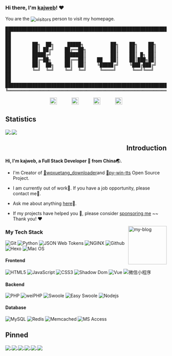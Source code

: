### Hi there, I'm [kajweb](https://iwwee.com)! ❤️ 

<p>You are the <img align="center"  alt="visitors" src="https://visitor-badge.glitch.me/badge?page_id=kajweb/kajweb/readme.md" /> person to visit my homepage.</p>
<!--<img align="right" alt="visitors" src="https://visitor-badge.glitch.me/badge?page_id=kajweb/kajweb/readme.md" /> -->
<pre align="center">
██████████████████████████████████████████████████████████████████████████████████████████═╗
██                                                                                      ██ ║
██                                                                                      ██ ║
██        ██╗  ██╗     █████╗          ██╗    ██╗    ██╗    ███████╗    ██████╗         ██ ║
██        ██║ ██╔╝    ██╔══██╗         ██║    ██║    ██║    ██╔════╝    ██╔══██╗        ██ ║
██        █████╔╝     ███████║         ██║    ██║ █╗ ██║    █████╗      ██████╔╝        ██ ║
██        ██╔═██╗     ██╔══██║    ██   ██║    ██║███╗██║    ██╔══╝      ██╔══██╗        ██ ║
██        ██║  ██╗    ██║  ██║    ╚█████╔╝    ╚███╔███╔╝    ███████╗    ██████╔╝        ██ ║
██        ╚═╝  ╚═╝    ╚═╝  ╚═╝     ╚════╝      ╚══╝╚══╝     ╚══════╝    ╚═════╝         ██ ║
██                                                                                      ██ ║
██                                                                                      ██ ║
██████████████████████████████████████████████████████████████████████████████████████████ ║
╚══════════════════════════════════════════════════════════════════════════════════════════╝</pre>

<div align="center">
<a href="http://wpa.qq.com/msgrd?v=3&uin=962324338&site=qq&menu=yes"><img alt="kajweb's QQ" width="22px" src="https://cdn.jsdelivr.net/npm/simple-icons@v3/icons/tencentqq.svg" /></a>　　　
<a href="mailto:kajweb.me@gmail.com"> <img alt="kajweb's Gmail" width="22px" src="https://cdn.jsdelivr.net/npm/simple-icons@v3/icons/gmail.svg" /></a>　　　
<a href="https://i.loli.net/2020/09/10/mv9n87rJheL4Cjd.png"><img alt="kajweb's Wechat" width="22px" src="https://cdn.jsdelivr.net/npm/simple-icons@v3/icons/wechat.svg" /></a>　　　
<a href="https://iwwee.com"><img alt="kajweb's Wechat" width="22px" src="https://cdn.jsdelivr.net/npm/simple-icons@v3/icons/googlechrome.svg" /></a>　　　
</div>

## Statistics 
<!-- [![kajweb's github stats](https://github-readme-stats.vercel.app/api?username=kajweb&show_icons=true&include_all_commits=true&theme=chartreuse-dark)](#Statistics)
[![Top Langs](https://github-readme-stats.vercel.app/api/top-langs/?username=kajweb&layout=compact&theme=chartreuse-dark)](#Statistics) -->
<a href="#Statistics" title="kajweb's github stats">
  	<img align="center" src="https://github-readme-stats.vercel.app/api?username=kajweb&show_icons=true&include_all_commits=true&theme=chartreuse-dark" />
</a>    
<a href="#Statistics" title="Top Langs">
  	<img align="center" src="https://github-readme-stats.vercel.app/api/top-langs/?username=kajweb&layout=compact&theme=chartreuse-dark" />
</a>

<h2 align="right">Introduction</h2>
<b>Hi, I'm kajweb, a Full Stack Developer 💩 from China🌏.</b>

- I'm Creator of [🔗wqxuetang_downloader](https://github.com/kajweb/wqxuetang_downloader)and [🔗py-win-tts](https://github.com/kajweb/py-win-tts) Open Source Project.  

- I am currently out of work🌚. If you have a job opportunity, please contact me🌺. 

- Ask me about anything [here](https://github.com/kajweb/kajweb/issues)💬.

- If my projects have helped you 🚀, please consider [sponsoring me](https://i.loli.net/2020/02/06/lcSywCLVKPTsFU4.jpg)  ~~ Thank you! ❤️

<a href="https://iwwee.com" title="link to my Blog">
	<img align="right" width="120" height="120" alt="my-blog" src="https://avatars2.githubusercontent.com/u/2993320?s=460&u=0f05c58a9b4519183ed48bde006a54430a6b2252&v=4" />
</a>

### My Tech Stack 
![Git](https://img.shields.io/badge/-Git-F05032?style=flat-square&logo=git&logoColor=ffffff)
![Python](http://img.shields.io/badge/-Python-3C78A9?style=flat-square&logo=python&logoColor=ffffff)
![JSON Web Tokens](http://img.shields.io/badge/-JSON%20Web%20Tokens-E11E27?style=flat-square&logo=JSON-Web-Tokens)
![NGINX](http://img.shields.io/badge/-NGINX-269539?style=flat-square&logo=nginx&logoColor=ffffff)
![Github](http://img.shields.io/badge/-Github-8892BF?style=flat-square&logo=GitHub&logoColor=ffffff)
![Hexo](http://img.shields.io/badge/-Hexo-0073AA?style=flat-square&logo=wordpress&logoColor=ffffff)
![Mac OS](https://img.shields.io/badge/-Mac%20OS-F7DF1C?style=flat-square&logo=apple&logoColor=000000&labelColor=F7DF1C&color=FFCE5A)

#### Frontend
![HTML5](https://img.shields.io/badge/-HTML5-7952B3?style=flat-square&logo=html5&logoColor=ffffff)
![JavaScript](https://img.shields.io/badge/-JavaScript-F7DF1C?style=flat-square&logo=javascript&logoColor=000000&labelColor=F7DF1C&color=FFCE5A)
![CSS3](https://img.shields.io/badge/-CSS3-1572B6?style=flat-square&logo=css3)
![Shadow Dom](https://img.shields.io/badge/-Shadow%20Dom-1D365D?style=flat-square&logo=Chrome)
![Vue](http://img.shields.io/badge/-Vue-7952B3?style=flat-square&logo=Vue.js&logoColor=ffffff)
![微信小程序](http://img.shields.io/badge/-微信小程序-E44D27?style=flat-square&logo=WeChat&logoColor=ffffff)

<!-- ![Adobe Photoshop](http://img.shields.io/badge/-Abode%20Photoshop-26C9FF?style=flat-square&logo=adobe-photoshop&logoColor=ffffff) -->
<!-- ![Sass](https://img.shields.io/badge/-Sass-CC6699?style=flat-square&logo=sass&logoColor=ffffff) -->
<!-- ![Gulp](https://img.shields.io/badge/-Gulp-black?style=flat-square&logo=gulp) -->
#### Backend
![PHP](http://img.shields.io/badge/-PHP-8892BF?style=flat-square&logo=php&logoColor=ffffff)
![weiPHP](https://img.shields.io/badge/-weiPHP-1D365D?style=flat-square&logo=WeChat&logoColor=ffffff)
![Swoole](https://img.shields.io/badge/-Swoole-23E44D27?style=flat-square&logo=php&logoColor=ffffff)
![Easy Swoole](https://img.shields.io/badge/-Easy%20Swoole-E44D27?style=flat-square&logo=php&logoColor=ffffff)
![Nodejs](https://img.shields.io/badge/-Nodejs-CF4647?style=flat-square&logo=Node.js&logoColor=ffffff)

#### Database
![MySQL](http://img.shields.io/badge/-MySQL-007599?style=flat-square&logo=MySQL&logoColor=ffffff)
![Redis](https://img.shields.io/badge/-Redis-F05032?style=flat-square&logo=Redis&logoColor=ffffff)
![Memcached](https://img.shields.io/badge/-Memcached-1D365D?style=flat-square&logo=Sina-Weibo)
![MS Access](http://img.shields.io/badge/-MS%20Access-CC2927?style=flat-square&logo=Microsoft-Access&logoColor=ffffff)

<!-- ![RDS](https://img.shields.io/badge/-RDS-CC6699?style=flat-square&logo=Alipay&logoColor=ffffff) -->
<!-- ![PostgreSQL](http://img.shields.io/badge/-PostgreSQL-23E44D27?style=flat-square&logo=PostgreSQL&logoColor=ffffff) -->

## Pinned
<a href="https://github.com/WXA-IDE/wxAutoIDE" title="WXA-IDE/wxAutoIDE">
  <img align="center" src="https://github-readme-stats.kajweb.vercel.app/api/pin/?username=WXA-IDE&repo=wxAutoIDE&theme=radical" />
</a>
<a href="https://github.com/WXA-IDE/wxLogin" title="WXA-IDE/wxLogin">
  <img align="center" src="https://github-readme-stats.kajweb.vercel.app/api/pin/?username=WXA-IDE&repo=wxLogin&theme=highcontrast" />
</a>    


<!-- [![wqxuetang_downloader](https://github-readme-stats.kajweb.vercel.app/api/pin/?username=kajweb&repo=wqxuetang_downloader&theme=blue-green)](https://github.com/kajweb/wqxuetang_downloader)
[![douyin_downloader](https://github-readme-stats.kajweb.vercel.app/api/pin/?username=kajweb&repo=douyin_downloader&theme=great-gatsby)](https://github.com/kajweb/douyin_downloader) -->

<!-- [![wqxuetang_downloader](https://github-readme-stats.kajweb.vercel.app/api/pin/?username=kajweb&repo=wqxuetang_downloader&theme=highcontrast)](https://github.com/kajweb/wqxuetang_downloader)
[![douyin_downloader](https://github-readme-stats.kajweb.vercel.app/api/pin/?username=kajweb&repo=douyin_downloader&theme=radical)](https://github.com/kajweb/douyin_downloader) -->
<a href="https://github.com/kajweb/wqxuetang_downloader" title="wqxuetang_downloader">
  <img align="center" src="https://github-readme-stats.kajweb.vercel.app/api/pin/?username=kajweb&repo=wqxuetang_downloader&theme=highcontrast" />
</a>    
<a href="https://github.com/kajweb/douyin_downloader" title="douyin_downloader">
  <img align="center" src="https://github-readme-stats.kajweb.vercel.app/api/pin/?username=kajweb&repo=douyin_downloader&theme=radical" />
</a>



<!-- [![dict](https://github-readme-stats.kajweb.vercel.app/api/pin/?username=kajweb&repo=dict&theme=radical)](https://github.com/kajweb/dict)
[![multicoloured](https://github-readme-stats.kajweb.vercel.app/api/pin/?username=kajweb&repo=multicoloured&theme=highcontrast)](https://github.com/kajweb/multicoloured) -->

<a href="https://github.com/kajweb/dict" title="dict">
  <img align="center" src="https://github-readme-stats.kajweb.vercel.app/api/pin/?username=kajweb&repo=dict&theme=radical" />
</a>    
<a href="https://github.com/kajweb/multicoloured" title="multicoloured">
  <img align="center" src="https://github-readme-stats.kajweb.vercel.app/api/pin/?username=kajweb&repo=multicoloured&theme=highcontrast" />
</a>


[github-readme-stats]:https://github.com/anuraghazra/github-readme-stats
[simpleicons]:https://simpleicons.org
[img.shields.io]:img.shields.io
